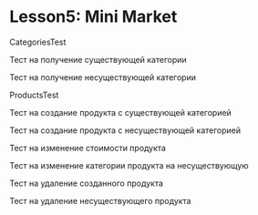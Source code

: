 # Lesson5: Mini Market
CategoriesTest

Тест на получение существующей категории 

Тест на получение несуществующей категории

ProductsTest

Тест на создание продукта с существующей категорией 

Тест на создание продукта с несуществующей категорией

Тест на изменение стоимости продукта

Тест на изменение категории продукта на несуществующую 

Тест на удаление созданного продукта

Тест на удаление несуществующего продукта
